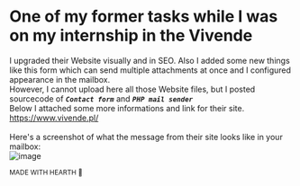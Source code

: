 # One of my former tasks while I was on my internship in the Vivende

I upgraded their Website visually and in SEO. Also I added some new things like this form which can send multiple attachments at once and I configured appearance in the mailbox.<br>
However, I cannot upload here all those Website files, but I posted sourcecode of <b><i>`Contact form`</i></b> and <b><i>`PHP mail sender`</i></b><br>
Below I attached some more informations and link for their site.<br>
https://www.vivende.pl/<br><br>
Here's a screenshot of what the message from their site looks like in your mailbox:<br>
![image](https://github.com/XarrrdaS/main/assets/94650404/95742fd3-5729-477f-934e-47eaab02db47)

<sub>MADE WITH HEARTH 🖤</sub>
